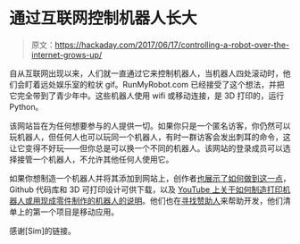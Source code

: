 # 通过互联网控制机器人长大

> 原文：<https://hackaday.com/2017/06/17/controlling-a-robot-over-the-internet-grows-up/>

自从互联网出现以来，人们就一直通过它来控制机器人，当机器人四处滚动时，他们会盯着远处娱乐室的粒状 gif。RunMyRobot.com 已经接受了这个想法，并把它完全带到了青少年中。这些机器人使用 wifi 或移动连接，是 3D 打印的，运行 Python。

该网站旨在为任何想要参与的人提供一切。如果你只是一个匿名访客，你仍然可以玩机器人，但任何人也可以玩同一个机器人，有时一群访客会发出刺耳的命令，这让它变得不好玩——但你总是可以换一个不同的机器人。该网站的登录成员可以选择接管一个机器人，不允许其他任何人使用它。

如果你想制造一个机器人并将其添加到网站上，创作者[也展示了如何做到这一点](https://github.com/runmyrobot/)，Github 代码库和 3D 可打印设计可供下载，以及 [YouTube 上关于如何制造打印机器人或用现成零件制作的机器人的说明](https://www.youtube.com/channel/UCdBLdkHNJ8hgZnr1fViBP3g)。他们也在[寻找赞助人](https://www.patreon.com/runmyrobot)来帮助开发，他们清单上的第一个项目是移动应用。

感谢[Sim]的链接。